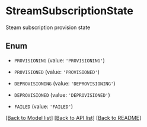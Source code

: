 # StreamSubscriptionState

Steam subscription provision state

## Enum

* `PROVISIONING` (value: `'PROVISIONING'`)

* `PROVISIONED` (value: `'PROVISIONED'`)

* `DEPROVISIONING` (value: `'DEPROVISIONING'`)

* `DEPROVISIONED` (value: `'DEPROVISIONED'`)

* `FAILED` (value: `'FAILED'`)

[[Back to Model list]](../README.md#documentation-for-models) [[Back to API list]](../README.md#documentation-for-api-endpoints) [[Back to README]](../README.md)


